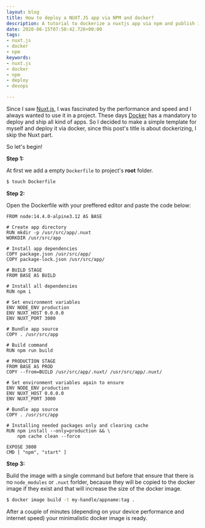 ```yaml
---
layout: blog
title: How to deploy a NUXT.JS app via NPM and docker?
description: A tutorial to dockerize a nuxtjs app via npm and publish it
date: 2020-06-15T07:50:42.726+00:00
tags:
- nuxt.js
- docker
- npm
keywords:
- nuxt.js
- docker
- npm
- deploy
- devops

---
```

Since I saw [Nuxt.js](https://nuxtjs.org/), I was fascinated by the performance and speed and I always wanted to use it in a project. These days [Docker](https://www.docker.com/) has a mandatory to deploy and ship all kind of apps. So I decided to make a simple template for myself and deploy it via docker, since this post's title is about dockerizing, I skip the Nuxt part.

So let's begin!

**Step 1:**

At first we add a empty `Dockerfile` to project's **root** folder.

```bash 
$ touch Dockerfile
```

**Step 2:**

Open the Dockerfile with your preffered editor and paste the code below:

```docker
FROM node:14.4.0-alpine3.12 AS BASE

# Create app directory
RUN mkdir -p /usr/src/app/.nuxt
WORKDIR /usr/src/app

# Install app dependencies
COPY package.json /usr/src/app/
COPY package-lock.json /usr/src/app/

# BUILD STAGE
FROM BASE AS BUILD

# Install all dependencies
RUN npm i

# Set environment variables
ENV NODE_ENV production
ENV NUXT_HOST 0.0.0.0
ENV NUXT_PORT 3000

# Bundle app source
COPY . /usr/src/app

# Build command
RUN npm run build

# PRODUCTION STAGE
FROM BASE AS PROD
COPY --from=BUILD /usr/src/app/.nuxt/ /usr/src/app/.nuxt/

# Set environment variables again to ensure
ENV NODE_ENV production
ENV NUXT_HOST 0.0.0.0
ENV NUXT_PORT 3000

# Bundle app source
COPY . /usr/src/app

# Installing needed packages only and clearing cache
RUN npm install --only=production && \
    npm cache clean --force

EXPOSE 3000
CMD [ "npm", "start" ]
```

**Step 3:**

Build the image with a single command but before that ensure that there is no `node_modules` or `.nuxt` forlder, because they will be copied to the docker image if they exist and that will increase the size of the docker image.

```bash
$ docker image build -t my-handle/appname:tag .
```

After a couple of minutes (depending on your device performance and internet speed) your minimalistic docker image is ready.